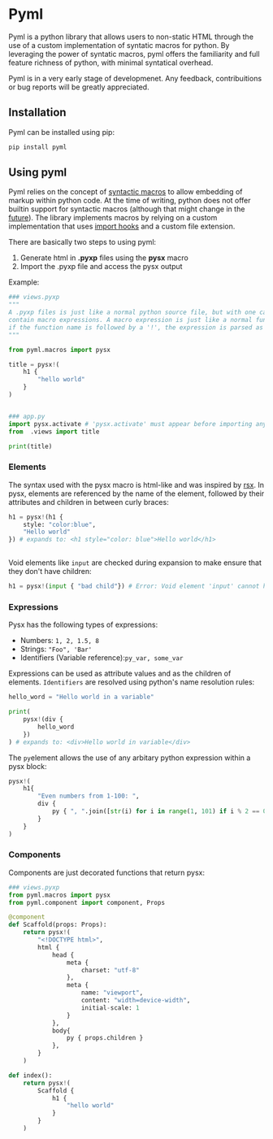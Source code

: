 # Pyml

Pyml is a python library that allows users to non-static HTML through the use of a custom implementation of syntatic macros for python.
By leveraging the power of syntatic macros, pyml offers the familiarity and full feature richness of python, with minimal syntatical overhead.

Pyml is in a very early stage of developmenet. Any feedback, contribuitions or bug reports will be greatly appreciated.

## Installation

Pyml can be installed using pip:

```bash
pip install pyml
```` 


## Using pyml

Pyml relies on the concept of [syntactic macros](https://en.wikipedia.org/wiki/Macro_(computer_science)) to allow embedding of markup within 
python code. At the time of writing, python does not offer builtin support for syntactic macros (although that might change in the [future](https://peps.python.org/pep-0638/)).
The library implements macros by relying on a custom implementation that uses [import hooks](https://docs.python.org/3/reference/import.html) and
a custom file extension.

There are basically two steps to using pyml: 
1. Generate html in **.pyxp** files using the **pysx** macro
2. Import the .pyxp file and access the pysx output

Example: 
```python
### views.pyxp
"""
A .pyxp files is just like a normal python source file, but with one caveat, they can
contain macro expressions. A macro expression is just like a normal function call, but
if the function name is followed by a '!', the expression is parsed as a macro call.
"""

from pyml.macros import pysx

title = pysx!( 
    h1 {
        "hello world"
    }
)


### app.py
import pysx.activate # 'pysx.activate' must appear before importing any .pyxp module
from  .views import title

print(title)
```


### Elements

The syntax used with the pysx macro is html-like and was inspired by [rsx](https://dioxuslabs.com/learn/0.4/reference/rsx).
In pysx, elements are referenced by the name of the element, followed by their attributes and children in between curly braces: 
```python
h1 = pysx!(h1 {
    style: "color:blue", 
    "Hello world"
}) # expands to: <h1 style="color: blue">Hello world</h1>
    
```
Void elements like `input` are checked during expansion to make ensure that they don't have children: 
```python
h1 = pysx!(input { "bad child"}) # Error: Void element 'input' cannot have children
```

### Expressions
Pysx has the following types of expressions: 
- Numbers: `1, 2, 1.5, 8`
- Strings: `"Foo", 'Bar'`
- Identifiers (Variable reference):`py_var, some_var` 

Expressions can be used as attribute values and as the children of elements. `Identifiers` are resolved using python's name resolution
rules: 
```python
hello_word = "Hello world in a variable"

print(
    pysx!(div {
        hello_word
    })
) # expands to: <div>Hello world in variable</div>
```

The `py`element allows the use of any arbitary python expression 
within a pysx block: 
```python
pysx!(
    h1{
        "Even numbers from 1-100: ", 
        div {
            py { ", ".join([str(i) for i in range(1, 101) if i % 2 == 0]) }
        }
    }
)
```
### Components

Components are just decorated functions that return pysx: 
```python
### views.pyxp
from pyml.macros import pysx
from pyml.component import component, Props

@component
def Scaffold(props: Props):
    return pysx!(
        "<!DOCTYPE html>", 
        html {
            head {
                meta {
                    charset: "utf-8"
                }, 
                meta {
                    name: "viewport", 
                    content: "width=device-width", 
                    initial-scale: 1
                } 
            }, 
            body{  
                py { props.children } 
            }, 
        }
    )

def index(): 
    return pysx!(
        Scaffold {
            h1 {
                "hello world"
            }
        }
    )

```
